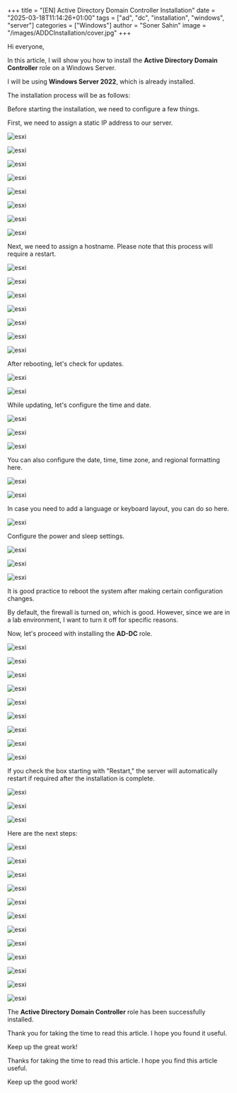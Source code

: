 +++
title = "[EN] Active Directory Domain Controller Installation"
date = "2025-03-18T11:14:26+01:00"
tags = ["ad", "dc", "installation", "windows", "server"]
categories = ["Windows"]
author = "Soner Sahin"
image = "/images/ADDCInstallation/cover.jpg"
+++

Hi everyone,

In this article, I will show you how to install the **Active Directory Domain Controller** role on a Windows Server.

I will be using **Windows Server 2022**, which is already installed.

The installation process will be as follows:

Before starting the installation, we need to configure a few things.

First, we need to assign a static IP address to our server.

![esxi](/images/ADDCInstallation/1.png)

![esxi](/images/ADDCInstallation/2.png)

![esxi](/images/ADDCInstallation/3.png)

![esxi](/images/ADDCInstallation/4.png)

![esxi](/images/ADDCInstallation/5.png)

![esxi](/images/ADDCInstallation/6.png)

![esxi](/images/ADDCInstallation/7.png)

![esxi](/images/ADDCInstallation/8.png)

Next, we need to assign a hostname. Please note that this process will require a restart.

![esxi](/images/ADDCInstallation/9.png)

![esxi](/images/ADDCInstallation/11.png)

![esxi](/images/ADDCInstallation/12.png)

![esxi](/images/ADDCInstallation/13.png)

![esxi](/images/ADDCInstallation/14.png)

![esxi](/images/ADDCInstallation/15.png)

![esxi](/images/ADDCInstallation/16.png)

After rebooting, let's check for updates.

![esxi](/images/ADDCInstallation/17.png)

![esxi](/images/ADDCInstallation/18.png)

While updating, let's configure the time and date.

![esxi](/images/ADDCInstallation/19.png)

![esxi](/images/ADDCInstallation/20.png)

![esxi](/images/ADDCInstallation/21.png)

You can also configure the date, time, time zone, and regional formatting here.

![esxi](/images/ADDCInstallation/22.png)

![esxi](/images/ADDCInstallation/23.png)

In case you need to add a language or keyboard layout, you can do so here.

![esxi](/images/ADDCInstallation/24.png)

Configure the power and sleep settings.

![esxi](/images/ADDCInstallation/25.png)

![esxi](/images/ADDCInstallation/26.png)

![esxi](/images/ADDCInstallation/27.png)

It is good practice to reboot the system after making certain configuration changes.

By default, the firewall is turned on, which is good. However, since we are in a lab environment, I want to turn it off for specific reasons.

Now, let's proceed with installing the **AD-DC** role.

![esxi](/images/ADDCInstallation/28.png)

![esxi](/images/ADDCInstallation/29.png)

![esxi](/images/ADDCInstallation/30.png)

![esxi](/images/ADDCInstallation/31.png)

![esxi](/images/ADDCInstallation/32.png)

![esxi](/images/ADDCInstallation/33.png)

![esxi](/images/ADDCInstallation/34.png)

![esxi](/images/ADDCInstallation/35.png)

![esxi](/images/ADDCInstallation/36.png)

If you check the box starting with "Restart," the server will automatically restart if required after the installation is complete.

![esxi](/images/ADDCInstallation/37.png)

![esxi](/images/ADDCInstallation/38.png)

![esxi](/images/ADDCInstallation/39.png)

Here are the next steps:

![esxi](/images/ADDCInstallation/40.png)

![esxi](/images/ADDCInstallation/41.png)

![esxi](/images/ADDCInstallation/42.png)

![esxi](/images/ADDCInstallation/43.png)

![esxi](/images/ADDCInstallation/44.png)

![esxi](/images/ADDCInstallation/45.png)

![esxi](/images/ADDCInstallation/46.png)

![esxi](/images/ADDCInstallation/47.png)

![esxi](/images/ADDCInstallation/48.png)

![esxi](/images/ADDCInstallation/49.png)

![esxi](/images/ADDCInstallation/50.png)

![esxi](/images/ADDCInstallation/51.png)

The **Active Directory Domain Controller** role has been successfully installed.

Thank you for taking the time to read this article. I hope you found it useful.

Keep up the great work!

Thanks for taking the time to read this article. I hope you find this article useful.

Keep up the good work!